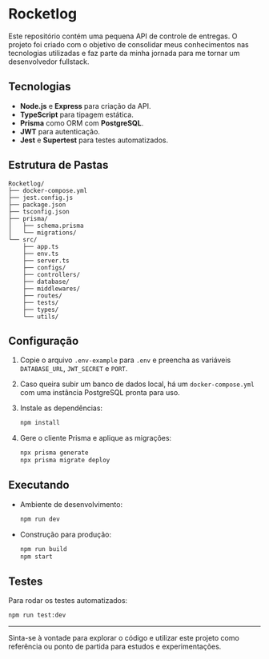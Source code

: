 # Rocketlog

Este repositório contém uma pequena API de controle de entregas. O projeto foi criado com o objetivo de consolidar meus conhecimentos nas tecnologias utilizadas e faz parte da minha jornada para me tornar um desenvolvedor fullstack.

## Tecnologias

- **Node.js** e **Express** para criação da API.
- **TypeScript** para tipagem estática.
- **Prisma** como ORM com **PostgreSQL**.
- **JWT** para autenticação.
- **Jest** e **Supertest** para testes automatizados.

## Estrutura de Pastas

```text
Rocketlog/
├── docker-compose.yml
├── jest.config.js
├── package.json
├── tsconfig.json
├── prisma/
│   ├── schema.prisma
│   └── migrations/
└── src/
    ├── app.ts
    ├── env.ts
    ├── server.ts
    ├── configs/
    ├── controllers/
    ├── database/
    ├── middlewares/
    ├── routes/
    ├── tests/
    ├── types/
    └── utils/
```

## Configuração

1. Copie o arquivo `.env-example` para `.env` e preencha as variáveis `DATABASE_URL`, `JWT_SECRET` e `PORT`.
2. Caso queira subir um banco de dados local, há um `docker-compose.yml` com uma instância PostgreSQL pronta para uso.
3. Instale as dependências:

   ```bash
   npm install
   ```
4. Gere o cliente Prisma e aplique as migrações:

   ```bash
   npx prisma generate
   npx prisma migrate deploy
   ```

## Executando

- Ambiente de desenvolvimento:

  ```bash
  npm run dev
  ```

- Construção para produção:

  ```bash
  npm run build
  npm start
  ```

## Testes

Para rodar os testes automatizados:

```bash
npm run test:dev
```

---

Sinta-se à vontade para explorar o código e utilizar este projeto como referência ou ponto de partida para estudos e experimentações.